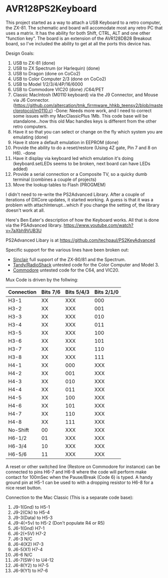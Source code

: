 # AVR128PS2Keyboard
This project started as a way to attach a USB Keyboard to a retro computer, the ZX-81. The schematic and board will
accomodate most any retro PC that uses a matrix. It has the ability for both Shift, CTRL, ALT and one other "function key". The board is an extension of the AVR128DB28 Breakout board, so I've included the ability to get at all the ports this device has.

Design Goals:
1. USB to ZX-81 (done)
1. USB to ZX Spectrum (or Harlequin) (done)
1. USB to Dragon (done on CoCo2)
1. USB to Color Computer 2/3 (done on CoCo2)
1. USB to Model 1/2/3/4/4P/16/6000
1. USB to Commodore VIC20 (done) /C64/PET
1. Classic MacIntosh (M0110 keyboard) via the J9 Connector, and Mouse via J6 Connector. (https://github.com/altercation/tmk_firrmware_hhkb_teensy2/blob/master/protocol/m0110.c) -Done: Needs more work, and I need to correct some issues with my MacClassicPlus 1Mb. This code base will be standalone...how this old Mac handles keys is different from the other retro computers.
1. Have it so that you can select or change on the fly which system you are emulating (done)
1. Have it store a default emulation in EEPROM (done)
1. Provide the ability to do a reset/restore (Using 4Z gate, Pin 7 and 8 on H6). -done
1. Have it display via keyboard led which emulation it's doing (keyboard.setLEDs seems to be broken, next board can have LEDs added)
1. Provide a serial connection or a Composite TV, so a quicky dumb terminal (combines a couple of projects)
1. Move the lookup tables to Flash (PROGMEM)


I didn't need to re-write the PS2Advanced Library. After a couple of iterations of DXCore updates, it started working. A guess is that it was a problem with attachInterupt...which if you change the setting of, the library doesn't work at all.

Here's Ben Eater's description of how the Keyboard works. All that is done via the PSAdvanced library.
https://www.youtube.com/watch?v=7aXbh9VUB3U

PS2Advanced Libary is at https://github.com/techpaul/PS2KeyAdvanced

Specific support for the various lines have been broken out:
- [Sinclair](https://github.com/ITDiscovery/AVR128PS2Keyboard/blob/main/Sinclair.md) full support of the ZX-80/81 and the Spectrum.
- [Tandy/RadioShack](https://github.com/ITDiscovery/AVR128PS2Keyboard/blob/main/TRS.md) untested code for the Color Computer and Model 3.
- [Commodore](https://github.com/ITDiscovery/AVR128PS2Keyboard/blob/main/Commodore.md) untested code for the C64, and VIC20.

Mux Code is driven by the follwing:

| Connection | Bits  7/6 | Bits 5/4/3 | Bits 2/1/0 |
| - | - | - | - |
| H3-1 | XX | XXX | 000 | 
| H3-2 | XX | XXX | 001 | 
| H3-3 | XX | XXX | 010 | 
| H3-4 | XX | XXX | 011 | 
| H3-5 | XX | XXX | 100 | 
| H3-6 | XX | XXX | 101 | 
| H3-7 | XX | XXX | 110 | 
| H3-8 | XX | XXX | 111 | 
| H4-1 | XX | 000 | XXX | 
| H4-2 | XX | 001 | XXX | 
| H4-3 | XX | 010 | XXX | 
| H4-4 | XX | 011 | XXX | 
| H4-5 | XX | 100 | XXX | 
| H4-6 | XX | 101 | XXX | 
| H4-7 | XX | 110 | XXX | 
| H4-8 | XX | 111 | XXX | 
| No-Shift| 00 | XXX | XXX |
| H6-1/2 | 01 | XXX | XXX |
| H6-3/4 | 10 | XXX | XXX |
| H6-5/6 | 11 | XXX | XXX |

A reset or other switched line (Restore on Commodore for instance) can be
connected to pins H6-7 and H6-8 where the code will perform make contact for 100mSec
when the Pause/Break (Code 6) is typed. A handy ground pin at H5-1 can be used to with a
dropping resistor to H6-8 for a nice reset button.

Connection to the Mac Classic (This is a separate code base):
1. J9-1(Gnd) to H5-1 
1. J9-2(Clk) to H5-4
1. J9-3(Data) to H5-3
1. J9-4(+5v) to H5-2 (Don't populate R4 or R5)
1. J6-1(Gnd) H7-1
1. J6-2(+5V) H7-2
1. J6-3 N/C
1. J6-4(X2) H7-3
1. J6-5(X1) H7-4
1. J6-6 N/C
1. J6-7(SW-) to U4-12
1. J6-8(Y2) to H7-5
1. J6-9(Y1) to H7-6
